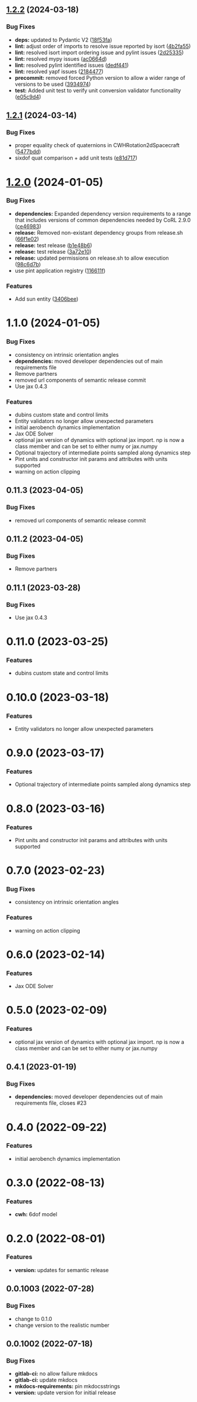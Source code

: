 ## [1.2.2](https://github.com/act3-ace/safe-autonomy-dynamics/compare/v1.2.1...v1.2.2) (2024-03-18)


### Bug Fixes

* **deps:** updated to Pydantic V2 ([18f53fa](https://github.com/act3-ace/safe-autonomy-dynamics/commit/18f53fafd2f70080f74c5bad836184a06964bac8))
* **lint:** adjust order of imports to resolve issue reported by isort ([4b2fa55](https://github.com/act3-ace/safe-autonomy-dynamics/commit/4b2fa55ad191c3917f6df0a57d26e177c9c78421))
* **lint:** resolved isort import ordering issue and pylint issues ([2d25335](https://github.com/act3-ace/safe-autonomy-dynamics/commit/2d2533501bb88cba3042bf4e36dc79818d465fec))
* **lint:** resolved mypy issues ([ac0664d](https://github.com/act3-ace/safe-autonomy-dynamics/commit/ac0664d4b6496f8901f5a745503abe6e3760258b))
* **lint:** resolved pylint identified issues ([dedf441](https://github.com/act3-ace/safe-autonomy-dynamics/commit/dedf441ebf6a23f5839f9c26f2e94ccc59f70669))
* **lint:** resolved yapf issues ([2184477](https://github.com/act3-ace/safe-autonomy-dynamics/commit/21844778aaeb393e6f2b67ee84c79168ae38846a))
* **precommit:** removed forced Python version to allow a wider range of versions to be used ([3934974](https://github.com/act3-ace/safe-autonomy-dynamics/commit/3934974d5adb1c14380b01d77529314fac487520))
* **test:** Added unit test to verify unit conversion validator functionality ([e05c9d4](https://github.com/act3-ace/safe-autonomy-dynamics/commit/e05c9d4cbe18c8abb49b19faf4e404c338e67bf4))

## [1.2.1](https://github.com/act3-ace/safe-autonomy-dynamics/compare/v1.2.0...v1.2.1) (2024-03-14)


### Bug Fixes

* proper equality check of quaternions in CWHRotation2dSpacecraft ([5477bdd](https://github.com/act3-ace/safe-autonomy-dynamics/commit/5477bddc822844b7ba63211a9a34cba087b7e068))
* sixdof quat comparison + add unit tests ([e81d717](https://github.com/act3-ace/safe-autonomy-dynamics/commit/e81d717d253fa80c0397a8b8020129e39ae28ce4))

# [1.2.0](https://github.com/act3-ace/safe-autonomy-dynamics/compare/v1.1.0...v1.2.0) (2024-01-05)


### Bug Fixes

* **dependencies:** Expanded dependency version requirements to a range that includes versions of common dependencies needed by CoRL 2.9.0 ([ce46983](https://github.com/act3-ace/safe-autonomy-dynamics/commit/ce46983bfbae42b312d0143729b42fb535157815))
* **release:** Removed non-existant dependency groups from release.sh ([66f1e02](https://github.com/act3-ace/safe-autonomy-dynamics/commit/66f1e02c0230839c433206d87f08b6d1c78abf32))
* **release:** test release ([b1e48b6](https://github.com/act3-ace/safe-autonomy-dynamics/commit/b1e48b6aac33dae2793643e32d93393cbbba8b06))
* **release:** test release ([3a72e10](https://github.com/act3-ace/safe-autonomy-dynamics/commit/3a72e10afd5a5d3e0085588ff9f84f88d43054f5))
* **release:** updated permissions on release.sh to allow execution ([98c6d7b](https://github.com/act3-ace/safe-autonomy-dynamics/commit/98c6d7bf96523764dd6ca2ec0ea855b8a664e7e0))
* use pint application registry ([116611f](https://github.com/act3-ace/safe-autonomy-dynamics/commit/116611f12938d9dc05a412889769501b377d3296))


### Features

* Add sun entity ([3406bee](https://github.com/act3-ace/safe-autonomy-dynamics/commit/3406beee877fd9fe99780bec0aaafa4e7d460264))

# 1.1.0 (2024-01-05)


### Bug Fixes

* consistency on intrinsic orientation angles
* **dependencies:** moved developer dependencies out of main requirements file
* Remove partners
* removed url components of semantic release commit
* Use jax 0.4.3


### Features

* dubins custom state and control limits
* Entity validators no longer allow unexpected parameters
* initial aerobench dynamics implementation
* Jax ODE Solver
* optional jax version of dynamics with optional jax import. np is now a class member and can be set to either numy or jax.numpy
* Optional trajectory of intermediate points sampled along dynamics step
* Pint units and constructor init params and attributes with units supported
* warning on action clipping

## 0.11.3 (2023-04-05)


### Bug Fixes

* removed url components of semantic release commit

## 0.11.2 (2023-04-05)


### Bug Fixes

* Remove partners

## 0.11.1 (2023-03-28)


### Bug Fixes

* Use jax 0.4.3

# 0.11.0 (2023-03-25)


### Features

* dubins custom state and control limits

# 0.10.0 (2023-03-18)


### Features

* Entity validators no longer allow unexpected parameters

# 0.9.0 (2023-03-17)


### Features

* Optional trajectory of intermediate points sampled along dynamics step

# 0.8.0 (2023-03-16)


### Features

* Pint units and constructor init params and attributes with units supported

# 0.7.0 (2023-02-23)


### Bug Fixes

* consistency on intrinsic orientation angles


### Features

* warning on action clipping

# 0.6.0 (2023-02-14)


### Features

* Jax ODE Solver

# 0.5.0 (2023-02-09)


### Features

* optional jax version of dynamics with optional jax import. np is now a class member and can be set to either numy or jax.numpy

## 0.4.1 (2023-01-19)


### Bug Fixes

* **dependencies:** moved developer dependencies out of main requirements file, closes #23

# 0.4.0 (2022-09-22)


### Features

* initial aerobench dynamics implementation

# 0.3.0 (2022-08-13)


### Features

* **cwh:** 6dof model

# 0.2.0 (2022-08-01)


### Features

* **version:** updates for semantic release

## 0.0.1003 (2022-07-28)


### Bug Fixes

* change to 0.1.0
* change version to the realistic number

## 0.0.1002 (2022-07-18)


### Bug Fixes

* **gitlab-ci:** no allow failure mkdocs
* **gitlab-ci:** update mkdocs
* **mkdocs-requirements:** pin mkdocsstrings
* **version:** update version for initial release
